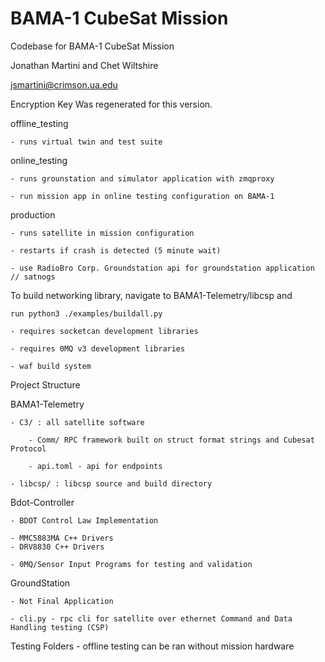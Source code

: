 # BAMA-1 CubeSat Mission

Codebase for BAMA-1 CubeSat Mission

Jonathan Martini and Chet Wiltshire

jsmartini@crimson.ua.edu

Encryption Key Was regenerated for this version.

offline_testing

    - runs virtual twin and test suite

online_testing

    - runs grounstation and simulator application with zmqproxy

    - run mission app in online testing configuration on BAMA-1

production

    - runs satellite in mission configuration

    - restarts if crash is detected (5 minute wait)

    - use RadioBro Corp. Groundstation api for groundstation application // satnogs


To build networking library, navigate to BAMA1-Telemetry/libcsp and 

    run python3 ./examples/buildall.py

    - requires socketcan development libraries

    - requires 0MQ v3 development libraries

    - waf build system

Project Structure

BAMA1-Telemetry

    - C3/ : all satellite software

        - Comm/ RPC framework built on struct format strings and Cubesat Protocol

        - api.toml - api for endpoints

    - libcsp/ : libcsp source and build directory

Bdot-Controller

    - BDOT Control Law Implementation

    - MMC5883MA C++ Drivers
    - DRV8830 C++ Drivers

    - 0MQ/Sensor Input Programs for testing and validation

GroundStation

    - Not Final Application

    - cli.py - rpc cli for satellite over ethernet Command and Data Handling testing (CSP)

Testing Folders
    - offline testing can be ran without mission hardware